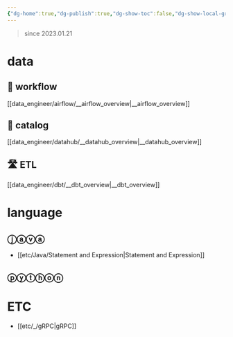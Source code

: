 ```yaml
---
{"dg-home":true,"dg-publish":true,"dg-show-toc":false,"dg-show-local-graph":false,"dg-link-preview":false,"dg-show-file-tree":false,"dg-show-tags":false,"dg-show-backlinks":false,"permalink":"/Welcome To Jx2lee Garden/","tags":["gardenEntry"],"dgShowBacklinks":false,"dgShowLocalGraph":false,"dgShowFileTree":false,"dgShowToc":false,"dgLinkPreview":false,"dgShowTags":false,"dgPassFrontmatter":true}
---
```



> since 2023.01.21

# data
## 🔫 workflow
[[data_engineer/airflow/__airflow_overview\|__airflow_overview]]

## 🔑 catalog
[[data_engineer/datahub/__datahub_overview\|__datahub_overview]]

## 🛣️ ETL
[[data_engineer/dbt/__dbt_overview\|__dbt_overview]]


# language
## ⓙⓐⓥⓐ
- [[etc/Java/Statement and Expression\|Statement and Expression]]

## ⓟⓨⓣⓗⓞⓝ

# ETC
- [[etc/_/gRPC\|gRPC]]
